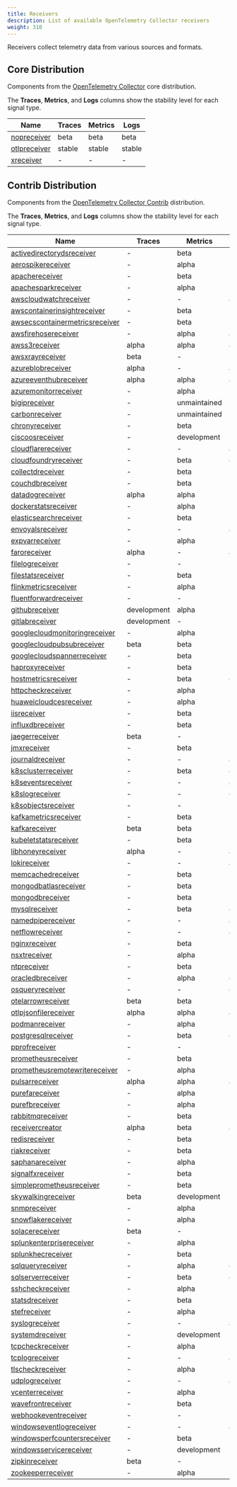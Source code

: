 ```yaml
---
title: Receivers
description: List of available OpenTelemetry Collector receivers
weight: 310
---
```


Receivers collect telemetry data from various sources and formats.

## Core Distribution

Components from the [OpenTelemetry Collector](https://github.com/open-telemetry/opentelemetry-collector) core distribution.

The **Traces**, **Metrics**, and **Logs** columns show the stability level for each signal type.

| Name | Traces | Metrics | Logs |
|------|--------|---------|------|
| [nopreceiver](https://github.com/open-telemetry/opentelemetry-collector/tree/main/receiver/nopreceiver) | beta | beta | beta |
| [otlpreceiver](https://github.com/open-telemetry/opentelemetry-collector/tree/main/receiver/otlpreceiver) | stable | stable | stable |
| [xreceiver](https://github.com/open-telemetry/opentelemetry-collector/tree/main/receiver/xreceiver) | - | - | - |

## Contrib Distribution

Components from the [OpenTelemetry Collector Contrib](https://github.com/open-telemetry/opentelemetry-collector-contrib) distribution.

The **Traces**, **Metrics**, and **Logs** columns show the stability level for each signal type.

| Name | Traces | Metrics | Logs |
|------|--------|---------|------|
| [activedirectorydsreceiver](https://github.com/open-telemetry/opentelemetry-collector-contrib/tree/main/receiver/activedirectorydsreceiver) | - | beta | - |
| [aerospikereceiver](https://github.com/open-telemetry/opentelemetry-collector-contrib/tree/main/receiver/aerospikereceiver) | - | alpha | - |
| [apachereceiver](https://github.com/open-telemetry/opentelemetry-collector-contrib/tree/main/receiver/apachereceiver) | - | beta | - |
| [apachesparkreceiver](https://github.com/open-telemetry/opentelemetry-collector-contrib/tree/main/receiver/apachesparkreceiver) | - | alpha | - |
| [awscloudwatchreceiver](https://github.com/open-telemetry/opentelemetry-collector-contrib/tree/main/receiver/awscloudwatchreceiver) | - | - | alpha |
| [awscontainerinsightreceiver](https://github.com/open-telemetry/opentelemetry-collector-contrib/tree/main/receiver/awscontainerinsightreceiver) | - | beta | - |
| [awsecscontainermetricsreceiver](https://github.com/open-telemetry/opentelemetry-collector-contrib/tree/main/receiver/awsecscontainermetricsreceiver) | - | beta | - |
| [awsfirehosereceiver](https://github.com/open-telemetry/opentelemetry-collector-contrib/tree/main/receiver/awsfirehosereceiver) | - | alpha | alpha |
| [awss3receiver](https://github.com/open-telemetry/opentelemetry-collector-contrib/tree/main/receiver/awss3receiver) | alpha | alpha | alpha |
| [awsxrayreceiver](https://github.com/open-telemetry/opentelemetry-collector-contrib/tree/main/receiver/awsxrayreceiver) | beta | - | - |
| [azureblobreceiver](https://github.com/open-telemetry/opentelemetry-collector-contrib/tree/main/receiver/azureblobreceiver) | alpha | - | alpha |
| [azureeventhubreceiver](https://github.com/open-telemetry/opentelemetry-collector-contrib/tree/main/receiver/azureeventhubreceiver) | alpha | alpha | alpha |
| [azuremonitorreceiver](https://github.com/open-telemetry/opentelemetry-collector-contrib/tree/main/receiver/azuremonitorreceiver) | - | alpha | - |
| [bigipreceiver](https://github.com/open-telemetry/opentelemetry-collector-contrib/tree/main/receiver/bigipreceiver) | - | unmaintained | - |
| [carbonreceiver](https://github.com/open-telemetry/opentelemetry-collector-contrib/tree/main/receiver/carbonreceiver) | - | unmaintained | - |
| [chronyreceiver](https://github.com/open-telemetry/opentelemetry-collector-contrib/tree/main/receiver/chronyreceiver) | - | beta | - |
| [ciscoosreceiver](https://github.com/open-telemetry/opentelemetry-collector-contrib/tree/main/receiver/ciscoosreceiver) | - | development | - |
| [cloudflarereceiver](https://github.com/open-telemetry/opentelemetry-collector-contrib/tree/main/receiver/cloudflarereceiver) | - | - | alpha |
| [cloudfoundryreceiver](https://github.com/open-telemetry/opentelemetry-collector-contrib/tree/main/receiver/cloudfoundryreceiver) | - | beta | development |
| [collectdreceiver](https://github.com/open-telemetry/opentelemetry-collector-contrib/tree/main/receiver/collectdreceiver) | - | beta | - |
| [couchdbreceiver](https://github.com/open-telemetry/opentelemetry-collector-contrib/tree/main/receiver/couchdbreceiver) | - | beta | - |
| [datadogreceiver](https://github.com/open-telemetry/opentelemetry-collector-contrib/tree/main/receiver/datadogreceiver) | alpha | alpha | - |
| [dockerstatsreceiver](https://github.com/open-telemetry/opentelemetry-collector-contrib/tree/main/receiver/dockerstatsreceiver) | - | alpha | - |
| [elasticsearchreceiver](https://github.com/open-telemetry/opentelemetry-collector-contrib/tree/main/receiver/elasticsearchreceiver) | - | beta | - |
| [envoyalsreceiver](https://github.com/open-telemetry/opentelemetry-collector-contrib/tree/main/receiver/envoyalsreceiver) | - | - | alpha |
| [expvarreceiver](https://github.com/open-telemetry/opentelemetry-collector-contrib/tree/main/receiver/expvarreceiver) | - | alpha | - |
| [faroreceiver](https://github.com/open-telemetry/opentelemetry-collector-contrib/tree/main/receiver/faroreceiver) | alpha | - | alpha |
| [filelogreceiver](https://github.com/open-telemetry/opentelemetry-collector-contrib/tree/main/receiver/filelogreceiver) | - | - | beta |
| [filestatsreceiver](https://github.com/open-telemetry/opentelemetry-collector-contrib/tree/main/receiver/filestatsreceiver) | - | beta | - |
| [flinkmetricsreceiver](https://github.com/open-telemetry/opentelemetry-collector-contrib/tree/main/receiver/flinkmetricsreceiver) | - | alpha | - |
| [fluentforwardreceiver](https://github.com/open-telemetry/opentelemetry-collector-contrib/tree/main/receiver/fluentforwardreceiver) | - | - | beta |
| [githubreceiver](https://github.com/open-telemetry/opentelemetry-collector-contrib/tree/main/receiver/githubreceiver) | development | alpha | - |
| [gitlabreceiver](https://github.com/open-telemetry/opentelemetry-collector-contrib/tree/main/receiver/gitlabreceiver) | development | - | - |
| [googlecloudmonitoringreceiver](https://github.com/open-telemetry/opentelemetry-collector-contrib/tree/main/receiver/googlecloudmonitoringreceiver) | - | alpha | - |
| [googlecloudpubsubreceiver](https://github.com/open-telemetry/opentelemetry-collector-contrib/tree/main/receiver/googlecloudpubsubreceiver) | beta | beta | beta |
| [googlecloudspannerreceiver](https://github.com/open-telemetry/opentelemetry-collector-contrib/tree/main/receiver/googlecloudspannerreceiver) | - | beta | - |
| [haproxyreceiver](https://github.com/open-telemetry/opentelemetry-collector-contrib/tree/main/receiver/haproxyreceiver) | - | beta | - |
| [hostmetricsreceiver](https://github.com/open-telemetry/opentelemetry-collector-contrib/tree/main/receiver/hostmetricsreceiver) | - | beta | development |
| [httpcheckreceiver](https://github.com/open-telemetry/opentelemetry-collector-contrib/tree/main/receiver/httpcheckreceiver) | - | alpha | - |
| [huaweicloudcesreceiver](https://github.com/open-telemetry/opentelemetry-collector-contrib/tree/main/receiver/huaweicloudcesreceiver) | - | alpha | - |
| [iisreceiver](https://github.com/open-telemetry/opentelemetry-collector-contrib/tree/main/receiver/iisreceiver) | - | beta | - |
| [influxdbreceiver](https://github.com/open-telemetry/opentelemetry-collector-contrib/tree/main/receiver/influxdbreceiver) | - | beta | - |
| [jaegerreceiver](https://github.com/open-telemetry/opentelemetry-collector-contrib/tree/main/receiver/jaegerreceiver) | beta | - | - |
| [jmxreceiver](https://github.com/open-telemetry/opentelemetry-collector-contrib/tree/main/receiver/jmxreceiver) | - | beta | - |
| [journaldreceiver](https://github.com/open-telemetry/opentelemetry-collector-contrib/tree/main/receiver/journaldreceiver) | - | - | alpha |
| [k8sclusterreceiver](https://github.com/open-telemetry/opentelemetry-collector-contrib/tree/main/receiver/k8sclusterreceiver) | - | beta | development |
| [k8seventsreceiver](https://github.com/open-telemetry/opentelemetry-collector-contrib/tree/main/receiver/k8seventsreceiver) | - | - | alpha |
| [k8slogreceiver](https://github.com/open-telemetry/opentelemetry-collector-contrib/tree/main/receiver/k8slogreceiver) | - | - | development |
| [k8sobjectsreceiver](https://github.com/open-telemetry/opentelemetry-collector-contrib/tree/main/receiver/k8sobjectsreceiver) | - | - | beta |
| [kafkametricsreceiver](https://github.com/open-telemetry/opentelemetry-collector-contrib/tree/main/receiver/kafkametricsreceiver) | - | beta | - |
| [kafkareceiver](https://github.com/open-telemetry/opentelemetry-collector-contrib/tree/main/receiver/kafkareceiver) | beta | beta | beta |
| [kubeletstatsreceiver](https://github.com/open-telemetry/opentelemetry-collector-contrib/tree/main/receiver/kubeletstatsreceiver) | - | beta | - |
| [libhoneyreceiver](https://github.com/open-telemetry/opentelemetry-collector-contrib/tree/main/receiver/libhoneyreceiver) | alpha | - | alpha |
| [lokireceiver](https://github.com/open-telemetry/opentelemetry-collector-contrib/tree/main/receiver/lokireceiver) | - | - | alpha |
| [memcachedreceiver](https://github.com/open-telemetry/opentelemetry-collector-contrib/tree/main/receiver/memcachedreceiver) | - | beta | - |
| [mongodbatlasreceiver](https://github.com/open-telemetry/opentelemetry-collector-contrib/tree/main/receiver/mongodbatlasreceiver) | - | beta | beta |
| [mongodbreceiver](https://github.com/open-telemetry/opentelemetry-collector-contrib/tree/main/receiver/mongodbreceiver) | - | beta | - |
| [mysqlreceiver](https://github.com/open-telemetry/opentelemetry-collector-contrib/tree/main/receiver/mysqlreceiver) | - | beta | development |
| [namedpipereceiver](https://github.com/open-telemetry/opentelemetry-collector-contrib/tree/main/receiver/namedpipereceiver) | - | - | alpha |
| [netflowreceiver](https://github.com/open-telemetry/opentelemetry-collector-contrib/tree/main/receiver/netflowreceiver) | - | - | alpha |
| [nginxreceiver](https://github.com/open-telemetry/opentelemetry-collector-contrib/tree/main/receiver/nginxreceiver) | - | beta | - |
| [nsxtreceiver](https://github.com/open-telemetry/opentelemetry-collector-contrib/tree/main/receiver/nsxtreceiver) | - | alpha | - |
| [ntpreceiver](https://github.com/open-telemetry/opentelemetry-collector-contrib/tree/main/receiver/ntpreceiver) | - | beta | - |
| [oracledbreceiver](https://github.com/open-telemetry/opentelemetry-collector-contrib/tree/main/receiver/oracledbreceiver) | - | alpha | development |
| [osqueryreceiver](https://github.com/open-telemetry/opentelemetry-collector-contrib/tree/main/receiver/osqueryreceiver) | - | - | development |
| [otelarrowreceiver](https://github.com/open-telemetry/opentelemetry-collector-contrib/tree/main/receiver/otelarrowreceiver) | beta | beta | beta |
| [otlpjsonfilereceiver](https://github.com/open-telemetry/opentelemetry-collector-contrib/tree/main/receiver/otlpjsonfilereceiver) | alpha | alpha | alpha |
| [podmanreceiver](https://github.com/open-telemetry/opentelemetry-collector-contrib/tree/main/receiver/podmanreceiver) | - | alpha | - |
| [postgresqlreceiver](https://github.com/open-telemetry/opentelemetry-collector-contrib/tree/main/receiver/postgresqlreceiver) | - | beta | development |
| [pprofreceiver](https://github.com/open-telemetry/opentelemetry-collector-contrib/tree/main/receiver/pprofreceiver) | - | - | - |
| [prometheusreceiver](https://github.com/open-telemetry/opentelemetry-collector-contrib/tree/main/receiver/prometheusreceiver) | - | beta | - |
| [prometheusremotewritereceiver](https://github.com/open-telemetry/opentelemetry-collector-contrib/tree/main/receiver/prometheusremotewritereceiver) | - | alpha | - |
| [pulsarreceiver](https://github.com/open-telemetry/opentelemetry-collector-contrib/tree/main/receiver/pulsarreceiver) | alpha | alpha | alpha |
| [purefareceiver](https://github.com/open-telemetry/opentelemetry-collector-contrib/tree/main/receiver/purefareceiver) | - | alpha | - |
| [purefbreceiver](https://github.com/open-telemetry/opentelemetry-collector-contrib/tree/main/receiver/purefbreceiver) | - | alpha | - |
| [rabbitmqreceiver](https://github.com/open-telemetry/opentelemetry-collector-contrib/tree/main/receiver/rabbitmqreceiver) | - | beta | - |
| [receivercreator](https://github.com/open-telemetry/opentelemetry-collector-contrib/tree/main/receiver/receivercreator) | alpha | beta | alpha |
| [redisreceiver](https://github.com/open-telemetry/opentelemetry-collector-contrib/tree/main/receiver/redisreceiver) | - | beta | - |
| [riakreceiver](https://github.com/open-telemetry/opentelemetry-collector-contrib/tree/main/receiver/riakreceiver) | - | beta | - |
| [saphanareceiver](https://github.com/open-telemetry/opentelemetry-collector-contrib/tree/main/receiver/saphanareceiver) | - | alpha | - |
| [signalfxreceiver](https://github.com/open-telemetry/opentelemetry-collector-contrib/tree/main/receiver/signalfxreceiver) | - | beta | beta |
| [simpleprometheusreceiver](https://github.com/open-telemetry/opentelemetry-collector-contrib/tree/main/receiver/simpleprometheusreceiver) | - | beta | - |
| [skywalkingreceiver](https://github.com/open-telemetry/opentelemetry-collector-contrib/tree/main/receiver/skywalkingreceiver) | beta | development | - |
| [snmpreceiver](https://github.com/open-telemetry/opentelemetry-collector-contrib/tree/main/receiver/snmpreceiver) | - | alpha | - |
| [snowflakereceiver](https://github.com/open-telemetry/opentelemetry-collector-contrib/tree/main/receiver/snowflakereceiver) | - | alpha | - |
| [solacereceiver](https://github.com/open-telemetry/opentelemetry-collector-contrib/tree/main/receiver/solacereceiver) | beta | - | - |
| [splunkenterprisereceiver](https://github.com/open-telemetry/opentelemetry-collector-contrib/tree/main/receiver/splunkenterprisereceiver) | - | alpha | - |
| [splunkhecreceiver](https://github.com/open-telemetry/opentelemetry-collector-contrib/tree/main/receiver/splunkhecreceiver) | - | beta | beta |
| [sqlqueryreceiver](https://github.com/open-telemetry/opentelemetry-collector-contrib/tree/main/receiver/sqlqueryreceiver) | - | alpha | development |
| [sqlserverreceiver](https://github.com/open-telemetry/opentelemetry-collector-contrib/tree/main/receiver/sqlserverreceiver) | - | beta | development |
| [sshcheckreceiver](https://github.com/open-telemetry/opentelemetry-collector-contrib/tree/main/receiver/sshcheckreceiver) | - | alpha | - |
| [statsdreceiver](https://github.com/open-telemetry/opentelemetry-collector-contrib/tree/main/receiver/statsdreceiver) | - | beta | - |
| [stefreceiver](https://github.com/open-telemetry/opentelemetry-collector-contrib/tree/main/receiver/stefreceiver) | - | alpha | - |
| [syslogreceiver](https://github.com/open-telemetry/opentelemetry-collector-contrib/tree/main/receiver/syslogreceiver) | - | - | alpha |
| [systemdreceiver](https://github.com/open-telemetry/opentelemetry-collector-contrib/tree/main/receiver/systemdreceiver) | - | development | - |
| [tcpcheckreceiver](https://github.com/open-telemetry/opentelemetry-collector-contrib/tree/main/receiver/tcpcheckreceiver) | - | alpha | - |
| [tcplogreceiver](https://github.com/open-telemetry/opentelemetry-collector-contrib/tree/main/receiver/tcplogreceiver) | - | - | alpha |
| [tlscheckreceiver](https://github.com/open-telemetry/opentelemetry-collector-contrib/tree/main/receiver/tlscheckreceiver) | - | alpha | - |
| [udplogreceiver](https://github.com/open-telemetry/opentelemetry-collector-contrib/tree/main/receiver/udplogreceiver) | - | - | alpha |
| [vcenterreceiver](https://github.com/open-telemetry/opentelemetry-collector-contrib/tree/main/receiver/vcenterreceiver) | - | alpha | - |
| [wavefrontreceiver](https://github.com/open-telemetry/opentelemetry-collector-contrib/tree/main/receiver/wavefrontreceiver) | - | beta | - |
| [webhookeventreceiver](https://github.com/open-telemetry/opentelemetry-collector-contrib/tree/main/receiver/webhookeventreceiver) | - | - | beta |
| [windowseventlogreceiver](https://github.com/open-telemetry/opentelemetry-collector-contrib/tree/main/receiver/windowseventlogreceiver) | - | - | alpha |
| [windowsperfcountersreceiver](https://github.com/open-telemetry/opentelemetry-collector-contrib/tree/main/receiver/windowsperfcountersreceiver) | - | beta | - |
| [windowsservicereceiver](https://github.com/open-telemetry/opentelemetry-collector-contrib/tree/main/receiver/windowsservicereceiver) | - | development | - |
| [zipkinreceiver](https://github.com/open-telemetry/opentelemetry-collector-contrib/tree/main/receiver/zipkinreceiver) | beta | - | - |
| [zookeeperreceiver](https://github.com/open-telemetry/opentelemetry-collector-contrib/tree/main/receiver/zookeeperreceiver) | - | alpha | - |
